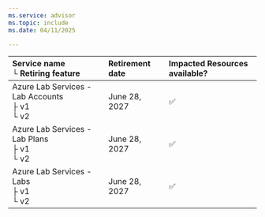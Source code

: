 ```yaml
---
ms.service: advisor
ms.topic: include
ms.date: 04/11/2025

---
```


| Service name <br />&#9492; Retiring feature | Retirement date | Impacted Resources available? |
|:--- |:--- |:--- |
| Azure Lab Services - Lab Accounts <br />&#9500; v1 <br />&#9492; v2 | June 28, 2027 | :white_check_mark: |
| Azure Lab Services - Lab Plans <br />&#9500; v1 <br />&#9492; v2 | June 28, 2027 | :white_check_mark: |
| Azure Lab Services - Labs <br />&#9500; v1 <br />&#9492; v2 | June 28, 2027 | :white_check_mark: |
